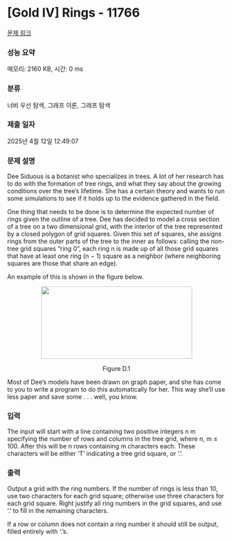 # [Gold IV] Rings - 11766 

[문제 링크](https://www.acmicpc.net/problem/11766) 

### 성능 요약

메모리: 2160 KB, 시간: 0 ms

### 분류

너비 우선 탐색, 그래프 이론, 그래프 탐색

### 제출 일자

2025년 4월 12일 12:49:07

### 문제 설명

<p>Dee Siduous is a botanist who specializes in trees. A lot of her research has to do with the formation of tree rings, and what they say about the growing conditions over the tree’s lifetime. She has a certain theory and wants to run some simulations to see if it holds up to the evidence gathered in the field.</p>

<p>One thing that needs to be done is to determine the expected number of rings given the outline of a tree. Dee has decided to model a cross section of a tree on a two dimensional grid, with the interior of the tree represented by a closed polygon of grid squares. Given this set of squares, she assigns rings from the outer parts of the tree to the inner as follows: calling the non-tree grid squares “ring 0”, each ring n is made up of all those grid squares that have at least one ring (n − 1) square as a neighbor (where neighboring squares are those that share an edge).</p>

<p>An example of this is shown in the figure below.</p>

<p style="text-align: center;"><img alt="" src="https://onlinejudgeimages.s3-ap-northeast-1.amazonaws.com/problem/11766/1.png" style="height:167px; width:349px"></p>

<p style="text-align: center;">Figure D.1</p>

<p>Most of Dee’s models have been drawn on graph paper, and she has come to you to write a program to do this automatically for her. This way she’ll use less paper and save some . . . well, you know.</p>

### 입력 

 <p>The input will start with a line containing two positive integers n m specifying the number of rows and columns in the tree grid, where n, m ≤ 100. After this will be n rows containing m characters each. These characters will be either ‘T’ indicating a tree grid square, or ‘.’.</p>

### 출력 

 <p>Output a grid with the ring numbers. If the number of rings is less than 10, use two characters for each grid square; otherwise use three characters for each grid square. Right justify all ring numbers in the grid squares, and use ‘.’ to fill in the remaining characters.</p>

<p>If a row or column does not contain a ring number it should still be output, filled entirely with ‘.’s.</p>

